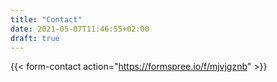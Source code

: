 ```yaml
---
title: "Contact"
date: 2021-05-07T11:46:55+02:00
draft: true
---
```


{{< form-contact action="https://formspree.io/f/mjvjgznb"  >}}